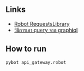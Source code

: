 Links
------
- [Robot RequestsLibrary](https://github.com/bulkan/robotframework-requests)
- [วิธีการเอา query จาก graphiql](https://stackoverflow.com/questions/42520663/how-send-graphql-query-by-postman)

How to run
------
```
pybot api_gateway.robot
```
